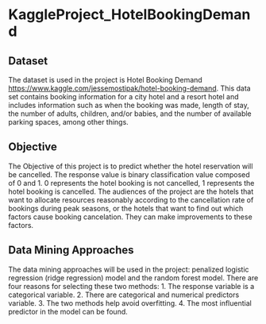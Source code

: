 # KaggleProject_HotelBookingDemand

## Dataset
The dataset is used in the project is Hotel Booking Demand  https://www.kaggle.com/jessemostipak/hotel-booking-demand. This data set contains booking information for a city hotel and a resort hotel and includes information such as when the booking was made, length of stay, the number of adults, children, and/or babies, and the number of available parking spaces, among other things.
## Objective
The Objective of this project is to predict whether the hotel reservation will be cancelled. The response value is binary classification value composed of 0 and 1. 0 represents the hotel booking is not cancelled, 1 represents the hotel booking is cancelled.
The audiences of the project are the hotels that want to allocate resources reasonably according to the cancellation rate of bookings during peak seasons, or the hotels that want to find out which factors cause booking cancelation. They can make improvements to these factors.
## Data Mining Approaches
The data mining approaches will be used in the project: penalized logistic regression (ridge regression) model and the random forest model. There are four reasons for selecting these two methods: 1. The response variable is a categorical variable. 2. There are categorical and numerical predictors variable.  3. The two methods help avoid overfitting. 4. The most influential predictor in the model can be found. 

